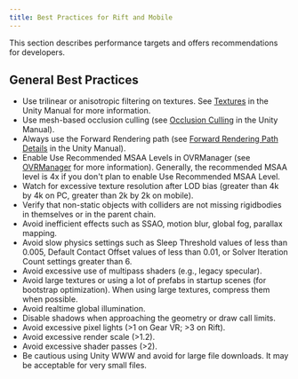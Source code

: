 ```yaml
---
title: Best Practices for Rift and Mobile
---
```

This section describes performance targets and offers recommendations for developers. 

## General Best Practices

* Use trilinear or anisotropic filtering on textures. See [Textures](https://docs.unity3d.com/Manual/class-TextureImporter.html) in the Unity Manual for more information.
* Use mesh-based occlusion culling (see [Occlusion Culling](https://docs.unity3d.com/Manual/OcclusionCulling.html) in the Unity Manual).
* Always use the Forward Rendering path (see [Forward Rendering Path Details](https://docs.unity3d.com/Manual/RenderTech-ForwardRendering.html) in the Unity Manual).
* Enable Use Recommended MSAA Levels in OVRManager (see [OVRManager](/documentation/unity/latest/concepts/unity-utilities-overview/#unity-components "This section gives a general overview of the Components provided by the Utilities package.") for more information). Generally, the recommended MSAA level is 4x if you don't plan to enable Use Recommended MSAA Level.
* Watch for excessive texture resolution after LOD bias (greater than 4k by 4k on PC, greater than 2k by 2k on mobile).
* Verify that non-static objects with colliders are not missing rigidbodies in themselves or in the parent chain.
* Avoid inefficient effects such as SSAO, motion blur, global fog, parallax mapping.
* Avoid slow physics settings such as Sleep Threshold values of less than 0.005, Default Contact Offset values of less than 0.01, or Solver Iteration Count settings greater than 6.
* Avoid excessive use of multipass shaders (e.g., legacy specular).
* Avoid large textures or using a lot of prefabs in startup scenes (for bootstrap optimization). When using large textures, compress them when possible.
* Avoid realtime global illumination.
* Disable shadows when approaching the geometry or draw call limits.
* Avoid excessive pixel lights (>1 on Gear VR; >3 on Rift).
* Avoid excessive render scale (>1.2).
* Avoid excessive shader passes (>2).
* Be cautious using Unity WWW and avoid for large file downloads. It may be acceptable for very small files.
